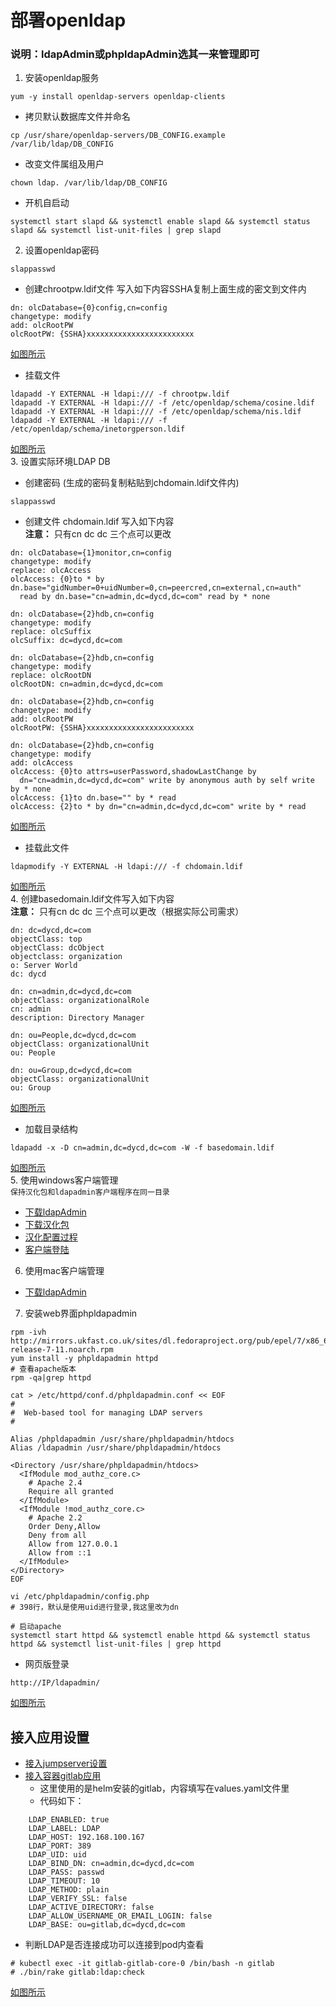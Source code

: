 # 部署openldap
### 说明：ldapAdmin或phpldapAdmin选其一来管理即可
1. 安装openldap服务
```
yum -y install openldap-servers openldap-clients
```
- 拷贝默认数据库文件并命名
```
cp /usr/share/openldap-servers/DB_CONFIG.example /var/lib/ldap/DB_CONFIG
```
- 改变文件属组及用户
```
chown ldap. /var/lib/ldap/DB_CONFIG
```
- 开机自启动
```
systemctl start slapd && systemctl enable slapd && systemctl status slapd && systemctl list-unit-files | grep slapd
```
2. 设置openldap密码
```
slappasswd
```
- 创建chrootpw.ldif文件 写入如下内容SSHA复制上面生成的密文到文件内
```
dn: olcDatabase={0}config,cn=config
changetype: modify
add: olcRootPW
olcRootPW: {SSHA}xxxxxxxxxxxxxxxxxxxxxxxx
```
[如图所示](https://i.loli.net/2019/09/19/rAydjh2CigsV4nD.png)
- 挂载文件
```
ldapadd -Y EXTERNAL -H ldapi:/// -f chrootpw.ldif
ldapadd -Y EXTERNAL -H ldapi:/// -f /etc/openldap/schema/cosine.ldif
ldapadd -Y EXTERNAL -H ldapi:/// -f /etc/openldap/schema/nis.ldif
ldapadd -Y EXTERNAL -H ldapi:/// -f /etc/openldap/schema/inetorgperson.ldif
```
[如图所示](https://i.loli.net/2019/09/19/UQwRANiXWHt8mD6.png) \
3. 设置实际环境LDAP DB
- 创建密码  (生成的密码复制粘贴到chdomain.ldif文件内)
```
slappasswd
```
- 创建文件 chdomain.ldif 写入如下内容 \
**注意：** 只有cn dc dc 三个点可以更改
```
dn: olcDatabase={1}monitor,cn=config
changetype: modify
replace: olcAccess
olcAccess: {0}to * by dn.base="gidNumber=0+uidNumber=0,cn=peercred,cn=external,cn=auth"
  read by dn.base="cn=admin,dc=dycd,dc=com" read by * none

dn: olcDatabase={2}hdb,cn=config
changetype: modify
replace: olcSuffix
olcSuffix: dc=dycd,dc=com

dn: olcDatabase={2}hdb,cn=config
changetype: modify
replace: olcRootDN
olcRootDN: cn=admin,dc=dycd,dc=com

dn: olcDatabase={2}hdb,cn=config
changetype: modify
add: olcRootPW
olcRootPW: {SSHA}xxxxxxxxxxxxxxxxxxxxxxxx

dn: olcDatabase={2}hdb,cn=config
changetype: modify
add: olcAccess
olcAccess: {0}to attrs=userPassword,shadowLastChange by
  dn="cn=admin,dc=dycd,dc=com" write by anonymous auth by self write by * none
olcAccess: {1}to dn.base="" by * read
olcAccess: {2}to * by dn="cn=admin,dc=dycd,dc=com" write by * read
```
[如图所示](https://i.loli.net/2019/09/19/5Gj3PMQiV1olq8E.png)
- 挂载此文件
```
ldapmodify -Y EXTERNAL -H ldapi:/// -f chdomain.ldif
```
[如图所示](https://i.loli.net/2019/09/19/aDES7u8QTYXVkMJ.png) \
4. 创建basedomain.ldif文件写入如下内容 \
**注意：** 只有cn dc dc 三个点可以更改（根据实际公司需求）
```
dn: dc=dycd,dc=com
objectClass: top
objectClass: dcObject
objectclass: organization
o: Server World
dc: dycd

dn: cn=admin,dc=dycd,dc=com
objectClass: organizationalRole
cn: admin
description: Directory Manager

dn: ou=People,dc=dycd,dc=com
objectClass: organizationalUnit
ou: People

dn: ou=Group,dc=dycd,dc=com
objectClass: organizationalUnit
ou: Group
```
[如图所示](https://i.loli.net/2019/09/19/ifzygGhVInuXW1b.png)
- 加载目录结构
```
ldapadd -x -D cn=admin,dc=dycd,dc=com -W -f basedomain.ldif
```
[如图所示](https://i.loli.net/2019/09/19/YpC4j7hqePxVgvk.png) \
5. 使用windows客户端管理 \
`保持汉化包和ldapadmin客户端程序在同一目录`
- [下载ldapAdmin](https://sourceforge.net/projects/ldapadmin/files/ldapadmin/1.6.1/LdapAdminExe-1.6.1.zip/download)
- [下载汉化包](http://www.ldapadmin.org/download/languages/download.php?id=3)
- [汉化配置过程](https://i.loli.net/2019/09/16/ruCpw1O8JUSYQ25.gif)
- [客户端登陆](https://i.loli.net/2019/09/13/Zpblfejohx54E2S.png)
6. 使用mac客户端管理
- [下载ldapAdmin](http://ldap-admin-mac.mac.novellshareware.com/)
7. 安装web界面phpldapadmin
```
rpm -ivh http://mirrors.ukfast.co.uk/sites/dl.fedoraproject.org/pub/epel/7/x86_64/Packages/e/epel-release-7-11.noarch.rpm
yum install -y phpldapadmin httpd
# 查看apache版本
rpm -qa|grep httpd

cat > /etc/httpd/conf.d/phpldapadmin.conf << EOF
#
#  Web-based tool for managing LDAP servers
#

Alias /phpldapadmin /usr/share/phpldapadmin/htdocs
Alias /ldapadmin /usr/share/phpldapadmin/htdocs

<Directory /usr/share/phpldapadmin/htdocs>
  <IfModule mod_authz_core.c>
    # Apache 2.4
    Require all granted
  </IfModule>
  <IfModule !mod_authz_core.c>
    # Apache 2.2
    Order Deny,Allow
    Deny from all
    Allow from 127.0.0.1
    Allow from ::1
  </IfModule>
</Directory>
EOF

vi /etc/phpldapadmin/config.php
# 398行，默认是使用uid进行登录,我这里改为dn

# 启动apache
systemctl start httpd && systemctl enable httpd && systemctl status httpd && systemctl list-unit-files | grep httpd
```
- 网页版登录
```
http://IP/ldapadmin/
```
[如图所示](https://i.loli.net/2019/09/19/BRJ8gvqy9i17xMl.png)

## 接入应用设置
- [接入jumpserver设置](https://i.loli.net/2019/09/20/IRidulCYjp8BPbW.png)
- [接入容器gitlab应用](https://i.loli.net/2019/09/21/eSHlx5pnWf34PIz.png)
  - 这里使用的是helm安装的gitlab，内容填写在values.yaml文件里
  - 代码如下：
```
    LDAP_ENABLED: true
    LDAP_LABEL: LDAP
    LDAP_HOST: 192.168.100.167
    LDAP_PORT: 389
    LDAP_UID: uid
    LDAP_BIND_DN: cn=admin,dc=dycd,dc=com
    LDAP_PASS: passwd
    LDAP_TIMEOUT: 10
    LDAP_METHOD: plain
    LDAP_VERIFY_SSL: false
    LDAP_ACTIVE_DIRECTORY: false
    LDAP_ALLOW_USERNAME_OR_EMAIL_LOGIN: false
    LDAP_BASE: ou=gitlab,dc=dycd,dc=com
```
  - 判断LDAP是否连接成功可以连接到pod内查看
```
# kubectl exec -it gitlab-gitlab-core-0 /bin/bash -n gitlab
# ./bin/rake gitlab:ldap:check
```
[如图所示](https://i.loli.net/2019/09/22/pqN2M5rRestVYLc.png)
